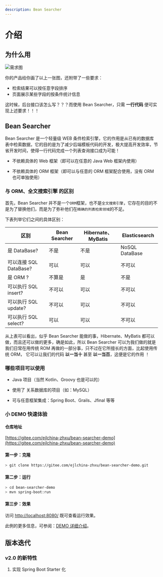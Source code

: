 ```yaml
---
description: Bean Searcher
---
```


# 介绍

## 为什么用

![需求图](/requirement.png)

你的产品给你画了以上一张图，还附带了一些要求：

* 检索结果可以按任意字段排序
* 页面展示某些字段的按条件统计信息

这时候，后台接口该怎么写？？？而使用 Bean Searcher，只需 **一行代码** 便可实现上述要求！！！

## Bean Searcher

Bean Searcher 是一个轻量级 WEB 条件检索引擎，它的作用是从已有的数据库表中检索数据，它的目的是为了减少后端模板代码的开发，极大提高开发效率，节省开发时间，使得一行代码完成一个列表查询接口成为可能！

* 不依赖具体的 Web 框架（即可以在任意的 Java Web 框架内使用）

* 不依赖具体的 ORM 框架（即可以与任意的 ORM 框架配合使用，没有 ORM 也可单独使用）

### 与 ORM、全文搜索引擎 的区别

首先，Bean Searcher 并不是一个`ORM`框架，也不是`全文搜索引擎`，它存在的目的不是为了替换他们，而是为了弥补他们在`精确的列表检索领域`的不足。

下表列举它们之间的具体区别：

区别 | Bean Searcher | Hibernate、MyBatis | Elasticsearch
-|-|-|-
是 DataBase? | 不是 | 不是 | NoSQL DataBase
可以连接 SQL DataBase? | 可以 | 可以 | 不可以
是 ORM ? | 不算是 | 是 | 不是
可以执行 SQL insert? | 不可以 | 可以 | 不可以
可以执行 SQL update? | 不可以 | 可以 | 不可以
可以执行 SQL select? | 可以 | 可以 | 不可以

从上表可以看出，似乎 Bean Searcher 能做的事，Hibernate、MyBatis 都可以做，而且还可以做的更多，确是如此，所以 Bean Searcher 可以为我们做的就是我们日常在用传统 ROM 再做的一部分事，只不过在它所擅长的方面，比起使用传统 ORM， 它可以让我们的代码 **以一当十** 甚至 **以一当百**，这便是它的作用 ！

### 哪些项目可以使用

* Java 项目（当然 Kotlin、Groovy 也是可以的）

* 使用了 关系数据库的项目（如：MySQL）

* 可与任意框架集成：Spring Boot、Grails、Jfinal 等等

### 小 DEMO 快速体验

#### 仓库地址

[https://gitee.com/ejlchina-zhxu/bean-searcher-demo](https://gitee.com/ejlchina-zhxu/bean-searcher-demo)

#### 第一步：克隆

```bash
> git clone https://gitee.com/ejlchina-zhxu/bean-searcher-demo.git
```

#### 第二步：运行

```bash
> cd bean-searcher-demo
> mvn spring-boot:run
```

#### 第三步：效果

访问 [http://localhost:8080/](http://localhost:8080/) 既可查看运行效果。

此例的更多信息，可参阅：[DEMO 详细介绍](https://gitee.com/ejlchina-zhxu/bean-searcher-demo)。

## 版本迭代

### v2.0 的新特性

1. 实现 Spring Boot Starter 化